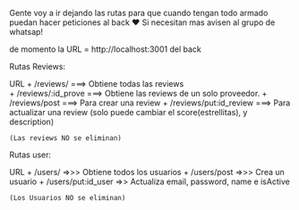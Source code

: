 Gente voy a ir dejando las rutas para que cuando tengan todo armado puedan hacer peticiones al back ♥ 
Si necesitan mas avisen al grupo de whatsap!

de momento la URL = http://localhost:3001 del back 

Rutas Reviews:

URL + /reviews/      ===> Obtiene todas las reviews    
    + /reviews/:id_prove    ===> Obtiene las reviews de un solo proveedor. 
    + /reviews/post     ===> Para crear una review 
    + /reviews/put:id_review     ===> Para actualizar una review (solo puede cambiar el score(estrellitas), y description)
     
    (Las reviews NO se eliminan)

Rutas user:

URL + /users/        =>>> Obtiene todos los usuarios 
    + /users/post          =>>> Crea un usuario
    + /users/put:id_user        =>> Actualiza email, password, name e isActive

    (Los Usuarios NO se eliminan)